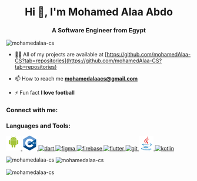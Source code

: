 <h1 align="center">Hi 👋, I'm Mohamed Alaa Abdo</h1>
<h3 align="center">A Software Engineer from Egypt</h3>

<p align="left"> <img src="https://komarev.com/ghpvc/?username=mohamedalaa-cs&label=Profile%20views&color=0e75b6&style=flat" alt="mohamedalaa-cs" /> </p>

- 👨‍💻 All of my projects are available at [https://github.com/mohamedAlaa-CS?tab=repositories](https://github.com/mohamedAlaa-CS?tab=repositories)

- 📫 How to reach me **mohamedalaacs@gmail.com**

- ⚡ Fun fact **I love football**

<h3 align="left">Connect with me:</h3>
<p align="left">
</p>

<h3 align="left">Languages and Tools:</h3>
<p align="left"> <a href="https://developer.android.com" target="_blank" rel="noreferrer"> <img src="https://raw.githubusercontent.com/devicons/devicon/master/icons/android/android-original-wordmark.svg" alt="android" width="40" height="40"/> </a> <a href="https://www.w3schools.com/cpp/" target="_blank" rel="noreferrer"> <img src="https://raw.githubusercontent.com/devicons/devicon/master/icons/cplusplus/cplusplus-original.svg" alt="cplusplus" width="40" height="40"/> </a> <a href="https://dart.dev" target="_blank" rel="noreferrer"> <img src="https://www.vectorlogo.zone/logos/dartlang/dartlang-icon.svg" alt="dart" width="40" height="40"/> </a> <a href="https://www.figma.com/" target="_blank" rel="noreferrer"> <img src="https://www.vectorlogo.zone/logos/figma/figma-icon.svg" alt="figma" width="40" height="40"/> </a> <a href="https://firebase.google.com/" target="_blank" rel="noreferrer"> <img src="https://www.vectorlogo.zone/logos/firebase/firebase-icon.svg" alt="firebase" width="40" height="40"/> </a> <a href="https://flutter.dev" target="_blank" rel="noreferrer"> <img src="https://www.vectorlogo.zone/logos/flutterio/flutterio-icon.svg" alt="flutter" width="40" height="40"/> </a> <a href="https://git-scm.com/" target="_blank" rel="noreferrer"> <img src="https://www.vectorlogo.zone/logos/git-scm/git-scm-icon.svg" alt="git" width="40" height="40"/> </a> <a href="https://www.java.com" target="_blank" rel="noreferrer"> <img src="https://raw.githubusercontent.com/devicons/devicon/master/icons/java/java-original.svg" alt="java" width="40" height="40"/> </a> <a href="https://kotlinlang.org" target="_blank" rel="noreferrer"> <img src="https://www.vectorlogo.zone/logos/kotlinlang/kotlinlang-icon.svg" alt="kotlin" width="40" height="40"/> </a> </p>

<p><img align="left" src="https://github-readme-stats.vercel.app/api/top-langs?username=mohamedalaa-cs&show_icons=true&locale=en&layout=compact" alt="mohamedalaa-cs" /></p>

<p>&nbsp;<img align="center" src="https://github-readme-stats.vercel.app/api?username=mohamedalaa-cs&show_icons=true&locale=en" alt="mohamedalaa-cs" /></p>

<p><img align="center" src="https://github-readme-streak-stats.herokuapp.com/?user=mohamedalaa-cs&" alt="mohamedalaa-cs" /></p>
